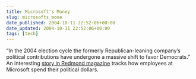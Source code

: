 ```yaml
---
title: Microsoft's Money
slug: microsofts_mone
date_published: 2004-10-11 22:52:06+00:00
date_updated: 2004-10-11 22:52:06+00:00
tags: [tech]
---
```

“In the 2004 election cycle the formerly Republican-leaning company’s political contributions have undergone a massive shift to favor Democrats.” An interesting [story in Redmond magazine](http://redmondmag.com/features/article.asp?EditorialsID=440) tracks how employees at Microsoft spend their political dollars.
